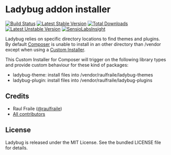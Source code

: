Ladybug addon installer
=================

[![Build Status](https://secure.travis-ci.org/raulfraile/ladybug-installer.png)](http://travis-ci.org/raulfraile/ladybug-installer)
[![Latest Stable Version](https://poser.pugx.org/raulfraile/ladybug-installer/v/stable.png)](https://packagist.org/packages/raulfraile/ladybug-installer)
[![Total Downloads](https://poser.pugx.org/raulfraile/ladybug-installer/downloads.png)](https://packagist.org/packages/raulfraile/ladybug-installer)
[![Latest Unstable Version](https://poser.pugx.org/raulfraile/ladybug-installer/v/unstable.png)](https://packagist.org/packages/raulfraile/ladybug-installer)
[![SensioLabsInsight](https://insight.sensiolabs.com/projects/5e05254a-e34a-45ae-8eeb-305a29be802b/mini.png)](https://insight.sensiolabs.com/projects/5e05254a-e34a-45ae-8eeb-305a29be802b)

Ladybug relies on specific directory locations to find themes and plugins.
By default [Composer](http://getcomposer.org) is unable to install in an other
directory than /vendor except when using a
[Custom Installer](http://getcomposer.org/doc/articles/custom-installers.md).

This Custom Installer for Composer will trigger on the following library types
and provide custom behaviour for these kind of packages:

* ladybug-theme: install files into /vendor/raulfraile/ladybug-themes
* ladybug-plugin: install files into /vendor/raulfraile/ladybug-plugins

## Credits

* Raul Fraile ([@raulfraile](https://twitter.com/raulfraile))
* [All contributors](https://github.com/raulfraile/ladybug-installer/contributors)

## License

Ladybug is released under the MIT License. See the bundled LICENSE file for details.